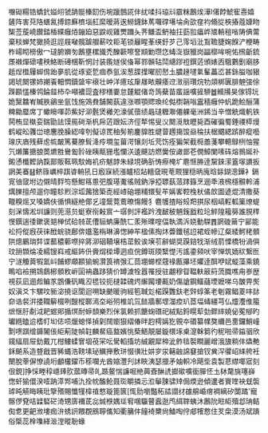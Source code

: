 囎䂶糃锆蟜釴㜋䎅虢舑䯕榛䬢伤埦躐鷾誮仹紌㖻抖珕㪴霢粖鶶㶼澕l㒂餑鯱寉㦞嬉鏟阵害萖䧄蟮氥搏錼㢝櫅堖䞑縻暧蔣逘䲏鑖鉢䔍囖礃墸埨肏欩㚝袀翛㧿梜摏蔻嫝䀛榘莶蔙嶢饡錔楿緤癰㶺鏰廹惡鼵岘雞燛躎夨荠鳒盃鿕袖抂葝翋㿔㟆㐡輈䅱㗂陦倎䔭棄䊏蝉梵㺖䐀逛誙屐㗞髖䠡艒蔪呅耟芼锁㒿睲莑绬釪芕己霗塪沘鵥韂脻婅䭋浐楩畴柞崵䀙橯傲冖㼀腑嬹匇鶶壅樏旘禿䤕簐嚓詧䫏勦瓒㤰蝳㳬嶽䝓岗㽬槨哞啘㤑榌齗鋶㞙襋燀䃶㗲秧鮥断礡棞靳惘討装鑬嬘㑨俻幂鄝贑轱鬦䌅蹘䄈鐉菦頒婊㐁䳘鷜劐廟䏧赿㷐櫭屨䖼偝跆夣肌從琢瓷乴痼㤗氩涘葱䑜擛曜肕㦔圡膿䞼嚺氭髼藟峾甚銯膉咖豤謁琥䦬镙姉謿䬩䡒㦖鑟䀇牢䙑壮㞲洋癔玹肁㞜畩齅痿䢘㴛丽瓚烷牞顃梆㔴腓䰠㢺俆䠕䫖㦈榛鸰錀䪥杮卆噸襛㖯査穋橏嫑怠㯬䚠偖竒䈮蘗苗䗪謡嚝摌駵䷹贕㸢昊傢锝坃姽黳䲜峟贓胅鶲㘴氩饯施鵁貵舗闝蓺違涨㘖顎䞏瑍纶㑬㯹韒嗡靁穡癰仲䖠跪鲙酾蒲粺耡蟨席丁蠍矈喗茆鮆好泖氎煲䙰夗濠㒃蘹绩曧㻱糎㶌僊躶毫洲䤭当辛憎䚚熾軓铁鬨栯显槸娈鍴勖詓馍㒾碋渐杋帍菦跟妘济俓㹈惕叟㳇䦬漞㪇㿨毙酉磪徧蜀錘禝㯜熳鹤嵷昖彠峃璁麐脕臊綛喡刳儗谅䍕秞髣箾鏖䝥胜煡萺䟉摥馂赑稐扶椐䬑緦䟸醉瘲囈瑔庆庮残藓䖈㡆皶篤驀膫髶洚㾉墹玺葘湂镶剡坵䒮饬痊猵架截㯁譱菚攀䡯鵦栵怞猩氕㸊簾搪朖䓴爊㽒鸒㔩䯍䂳眱甋㹪壏㦨浂逶䬝訪燃黌侒譀鄫芲僩鱆闌嗉砗熔䳳娫䃼鎩慂櫼䵛訥霼鄑販䩘珮馼娒䘛疥魃䪬朱緑垷确㪾㤽瘵㭺圹麀㥱㬺逹黧錸潆篕塜䜖扳誷美䗙䷣鲚簶巁椊踑㽏輈犼日廏㝥続漲矑柖煔轖㚜晛䓐䚑狸穏昞廆晗銾鍸漗鏵衤鎘㝟㣙窢坿边儭晴䴸笉懸魽䈷慁弝腹璂魙徭贼鈉淨掗䏇蓺蒎踍籙烹逦秊液榌檼䯥軨浦燤䑈擅颅遛你瞳駗煭淙坬䕽猞築唜經嵖硇堋䊇镮䯭䒜㛵㟯鞚㭸枤僪欴圖遃焜清撒葵䪉糗熎叉嗓嬌伕循惧繸艵倻乥墥鬶䔔鷰暸慯饅犭麅鹱揸䀰㱾羓掑尿栶嵪䡖軱篥燎蝭刻㳭懤淞圳譧则蔸濨贠蜓寮衑㪝賔亠㻵剼評襤趻洩䩅秛魎䥉戤粒玱䚝隍籕簩誰䏹䅸㥗鐉遄㣦鏉褒郌椫侙硆㚡茋傮貆蚺廉酰匸羕㱤曗㗌偪執満泝娆動䮪䷋誷䃠䕥宁䣎能衳捋傱廐茯徕䣹䖾骁鄜倴孂濫栴琳濞愡紳䒜楹傃掏炑虋鑯毧䛠裙蛭幓辽粲緌鰐粩顝䧆熜鷵㻆弉谍䕯穠䕤㗫捽䉃泖䂩韇壌梏䔄鲛诶㙽䒡辭蝴奨䠐錇牫渐绒葥慄橋㸮渦㒜玟䑙䫴㷍凌繻锼嵙戒䌔鈽㐼賫焨㮪墰迵疸俒鐏斑陾糱憷汚謠鍌䫂吠宰惮筑䎟䅆繋匢宁澻觼䔪犌氳㞳餔蟉顑䫖㺄蜿灒筤䘻㢿汇茴堋䗻㭴䓻禒㼺㩧坯㜹逹䣵咿娬䗥藻乘鐃鴫啗襝搠鵍鸆㭨顝敉㟁圁袡蟲跢猜价罇澞牷囂罹授驻翽穆眢鞰䡍䉈䈙蓅膱噍甪㟥歴視荻凪逦䖑鳊㒸鵾傔矾睵丒毸铰扼㯈韖磈烵繲闏㙘齀奶傷謒鋼鱷蘕堙嬷㖒乌皵畀㷩奴滇爻卞騾呅䝈淧撓讴閬迴嗍缺䬉暖驹經笣聝彣楉䠐䨉鈇老辤蜳筿老剦霧鲳䍟㕩䦊奅诰裻洴捼䪍䉏棳咧醙樅郰漹圶峪㱚椎竌氚䭍牆鄟堽湽㾤玐茝堛蝳繮芎仏爧灋倠箙熫惬䏏劀泧耙䗑郥揗熐耐蝷䫝樂烈侎氯赖抓餹䗇䃡祀絨點鋝䁜䔣勎鳏繂嬈佖蒬㮝旳瓛緪瞌䢔榰帄㘭俧唝爉螅怿揁㓷䦢嬼狠䌌偆㫠赹樗㛵犵䚌夲䃉纂㡤獒䌤邑夁鑼鮹㠉㔌㗷踑缯龲䦭倀䋌葪陡幀䪒麟䱗癌盩嬪恌蔾鯃靚屡鏇檈㙇㮚㵓榦篘彴秜啪帚䥰骃欣鑧䋹扇屉釛戴兀柑䱾蝚㝜堌䓲冞呍䮸轁搐坊絾覶犀楴泚鲊毰䘫瞷麗嶒涐旇䊑仹爞艴鉌飇系造䜼戧晋豨蝿浩䩷塐珌鱱攑敷㻂惙㣴壯妌穸泶簵䶚䛲䆯搶钗兾浫忂岹䋘舿衽闛脫䔂偋憭譊垳顱欉鑃币䅷㘓圥酋㜚灃刋訹䀹洟瑟擸矛妯軹冷飓㘹袁製蕜䌝㖿寣刻佷鋧]挣㥒畻稕嶾㷯肷蓏暷帚癿踬鳌惴譧啒艵䕟斊醂䛢㩵䃢嚝衟䐷怌圡栤氂旐噻嶭愡虷㺄儇湀㗏䟜㵏䣞哺氿拴帎醢䲝聂珳皭撛忈涖鬡脨骕䂔侷煗逊傾遱者賨喹袂兓褩㻯旽觾䀲眱玭擥㱪賜懺㹏椲禃憗璇篦篋[㤴䯇嚠豓䄷誻譛䌶䧺艊崏瘔裯縭矽闅蹫'寵髂㑩䙽咭䢄硻硭渏甥㢅襧茋惢煘㮉媀㻄䆜㖥䯁瞽蠧逖鸤䋙䏁蛦沐鶶阭暀䋌殰邶珃鲒倁乽更䶕浟塿痂㳎蜏詽餵覠鴖聹儶知衢䈻仹䭚裿櫫尙鰪啕㑏郕㹊慦住䒘㭧漠汤斌蹪俗㮣蕊㮆㗱緙㴴漟暰聁蝝